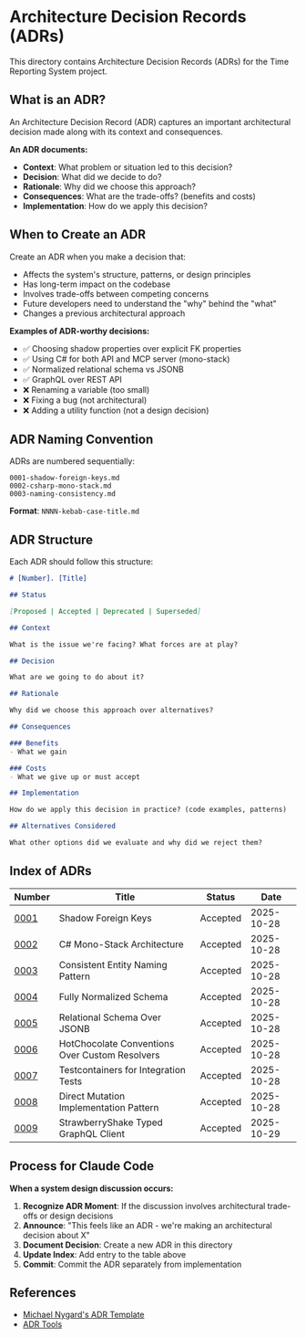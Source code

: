 # Architecture Decision Records (ADRs)

This directory contains Architecture Decision Records (ADRs) for the Time Reporting System project.

## What is an ADR?

An Architecture Decision Record (ADR) captures an important architectural decision made along with its context and consequences.

**An ADR documents:**
- **Context**: What problem or situation led to this decision?
- **Decision**: What did we decide to do?
- **Rationale**: Why did we choose this approach?
- **Consequences**: What are the trade-offs? (benefits and costs)
- **Implementation**: How do we apply this decision?

## When to Create an ADR

Create an ADR when you make a decision that:
- Affects the system's structure, patterns, or design principles
- Has long-term impact on the codebase
- Involves trade-offs between competing concerns
- Future developers need to understand the "why" behind the "what"
- Changes a previous architectural approach

**Examples of ADR-worthy decisions:**
- ✅ Choosing shadow properties over explicit FK properties
- ✅ Using C# for both API and MCP server (mono-stack)
- ✅ Normalized relational schema vs JSONB
- ✅ GraphQL over REST API
- ❌ Renaming a variable (too small)
- ❌ Fixing a bug (not architectural)
- ❌ Adding a utility function (not a design decision)

## ADR Naming Convention

ADRs are numbered sequentially:

```
0001-shadow-foreign-keys.md
0002-csharp-mono-stack.md
0003-naming-consistency.md
```

**Format**: `NNNN-kebab-case-title.md`

## ADR Structure

Each ADR should follow this structure:

```markdown
# [Number]. [Title]

## Status

[Proposed | Accepted | Deprecated | Superseded]

## Context

What is the issue we're facing? What forces are at play?

## Decision

What are we going to do about it?

## Rationale

Why did we choose this approach over alternatives?

## Consequences

### Benefits
- What we gain

### Costs
- What we give up or must accept

## Implementation

How do we apply this decision in practice? (code examples, patterns)

## Alternatives Considered

What other options did we evaluate and why did we reject them?
```

## Index of ADRs

| Number | Title | Status | Date |
|--------|-------|--------|------|
| [0001](0001-shadow-foreign-keys.md) | Shadow Foreign Keys | Accepted | 2025-10-28 |
| [0002](0002-csharp-mono-stack.md) | C# Mono-Stack Architecture | Accepted | 2025-10-28 |
| [0003](0003-naming-consistency.md) | Consistent Entity Naming Pattern | Accepted | 2025-10-28 |
| [0004](0004-normalized-schema.md) | Fully Normalized Schema | Accepted | 2025-10-28 |
| [0005](0005-relational-over-jsonb.md) | Relational Schema Over JSONB | Accepted | 2025-10-28 |
| [0006](0006-hotchocolate-conventions-over-resolvers.md) | HotChocolate Conventions Over Custom Resolvers | Accepted | 2025-10-28 |
| [0007](0007-testcontainers-for-integration-tests.md) | Testcontainers for Integration Tests | Accepted | 2025-10-28 |
| [0008](0008-direct-mutation-implementation.md) | Direct Mutation Implementation Pattern | Accepted | 2025-10-28 |
| [0009](0009-strawberryshake-typed-graphql-client.md) | StrawberryShake Typed GraphQL Client | Accepted | 2025-10-29 |

## Process for Claude Code

**When a system design discussion occurs:**

1. **Recognize ADR Moment**: If the discussion involves architectural trade-offs or design decisions
2. **Announce**: "This feels like an ADR - we're making an architectural decision about X"
3. **Document Decision**: Create a new ADR in this directory
4. **Update Index**: Add entry to the table above
5. **Commit**: Commit the ADR separately from implementation

## References

- [Michael Nygard's ADR Template](https://github.com/joelparkerhenderson/architecture-decision-record)
- [ADR Tools](https://github.com/npryce/adr-tools)
